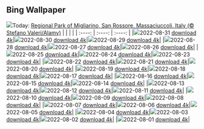 ## Bing Wallpaper
![](./wallpaper/2022-08-31.jpg)Today: [Regional Park of Migliarino, San Rossore, Massaciuccoli, Italy (© Stefano Valeri/Alamy)](./wallpaper/2022-08-31.jpg)
|      |      |      |
| :----: | :----: | :----: |
|![](./wallpaper/2022-08-31_sm.jpg)2022-08-31 [download 4k](./wallpaper/2022-08-31.jpg)|![](./wallpaper/2022-08-30_sm.jpg)2022-08-30 [download 4k](./wallpaper/2022-08-30.jpg)|![](./wallpaper/2022-08-29_sm.jpg)2022-08-29 [download 4k](./wallpaper/2022-08-29.jpg)|
|![](./wallpaper/2022-08-28_sm.jpg)2022-08-28 [download 4k](./wallpaper/2022-08-28.jpg)|![](./wallpaper/2022-08-27_sm.jpg)2022-08-27 [download 4k](./wallpaper/2022-08-27.jpg)|![](./wallpaper/2022-08-26_sm.jpg)2022-08-26 [download 4k](./wallpaper/2022-08-26.jpg)|
|![](./wallpaper/2022-08-25_sm.jpg)2022-08-25 [download 4k](./wallpaper/2022-08-25.jpg)|![](./wallpaper/2022-08-24_sm.jpg)2022-08-24 [download 4k](./wallpaper/2022-08-24.jpg)|![](./wallpaper/2022-08-23_sm.jpg)2022-08-23 [download 4k](./wallpaper/2022-08-23.jpg)|
|![](./wallpaper/2022-08-22_sm.jpg)2022-08-22 [download 4k](./wallpaper/2022-08-22.jpg)|![](./wallpaper/2022-08-21_sm.jpg)2022-08-21 [download 4k](./wallpaper/2022-08-21.jpg)|![](./wallpaper/2022-08-20_sm.jpg)2022-08-20 [download 4k](./wallpaper/2022-08-20.jpg)|
|![](./wallpaper/2022-08-19_sm.jpg)2022-08-19 [download 4k](./wallpaper/2022-08-19.jpg)|![](./wallpaper/2022-08-18_sm.jpg)2022-08-18 [download 4k](./wallpaper/2022-08-18.jpg)|![](./wallpaper/2022-08-17_sm.jpg)2022-08-17 [download 4k](./wallpaper/2022-08-17.jpg)|
|![](./wallpaper/2022-08-16_sm.jpg)2022-08-16 [download 4k](./wallpaper/2022-08-16.jpg)|![](./wallpaper/2022-08-15_sm.jpg)2022-08-15 [download 4k](./wallpaper/2022-08-15.jpg)|![](./wallpaper/2022-08-14_sm.jpg)2022-08-14 [download 4k](./wallpaper/2022-08-14.jpg)|
|![](./wallpaper/2022-08-13_sm.jpg)2022-08-13 [download 4k](./wallpaper/2022-08-13.jpg)|![](./wallpaper/2022-08-12_sm.jpg)2022-08-12 [download 4k](./wallpaper/2022-08-12.jpg)|![](./wallpaper/2022-08-11_sm.jpg)2022-08-11 [download 4k](./wallpaper/2022-08-11.jpg)|
|![](./wallpaper/2022-08-10_sm.jpg)2022-08-10 [download 4k](./wallpaper/2022-08-10.jpg)|![](./wallpaper/2022-08-09_sm.jpg)2022-08-09 [download 4k](./wallpaper/2022-08-09.jpg)|![](./wallpaper/2022-08-08_sm.jpg)2022-08-08 [download 4k](./wallpaper/2022-08-08.jpg)|
|![](./wallpaper/2022-08-07_sm.jpg)2022-08-07 [download 4k](./wallpaper/2022-08-07.jpg)|![](./wallpaper/2022-08-06_sm.jpg)2022-08-06 [download 4k](./wallpaper/2022-08-06.jpg)|![](./wallpaper/2022-08-05_sm.jpg)2022-08-05 [download 4k](./wallpaper/2022-08-05.jpg)|
|![](./wallpaper/2022-08-04_sm.jpg)2022-08-04 [download 4k](./wallpaper/2022-08-04.jpg)|![](./wallpaper/2022-08-03_sm.jpg)2022-08-03 [download 4k](./wallpaper/2022-08-03.jpg)|![](./wallpaper/2022-08-02_sm.jpg)2022-08-02 [download 4k](./wallpaper/2022-08-02.jpg)|
|![](./wallpaper/2022-08-01_sm.jpg)2022-08-01 [download 4k](./wallpaper/2022-08-01.jpg)|